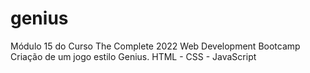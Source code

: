 # genius
Módulo 15 do Curso The Complete 2022 Web Development Bootcamp Criação de um jogo estilo Genius.
HTML - CSS - JavaScript
